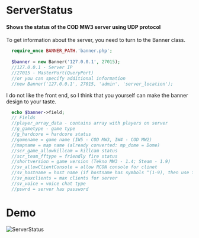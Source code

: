 # ServerStatus
#### Shows the status of the COD MW3 server using UDP protocol

To get information about the server, you need to turn to the Banner class.

```php
  require_once BANNER_PATH.'banner.php';
  
  $banner = new Banner('127.0.0.1', 27015);
  //127.0.0.1 - Server IP
  //27015 - MasterPort(QueryPort)
  //or you can specify additional information
  //new Banner('127.0.0.1', 27015, 'admin', 'server_location');
```

I do not like the front end, so I think that you yourself can make the banner design to your taste.

```php
  echo $banner->field;
  // Fields
  //player_array_data - contains array with players on server
  //g_gametype - game type
  //g_hardcore = hardcore status
  //gamename = game name (IW5 - COD MW3, IW4 - COD MW2)
  //mapname = map name (already converted: mp_dome = Dome)
  //scr_game_allowkillcam = killcam status
  //scr_team_fftype = friendly fire status
  //shortversion = game version (Tekno MW3 - 1.4; Steam - 1.9)
  //sv_allowClientConsole = allow RCON console for clinet
  //sv_hostname = host name (if hostname has symbols ^(1-9), then use function $banner->color_text($banner->sv_hostname))
  //sv_maxclients = max clients for server
  //sv_voice = voice chat type
  //pswrd = server has password
```

# Demo
![ServerStatus](https://i.ibb.co/hBLZNNR/Example.png)
